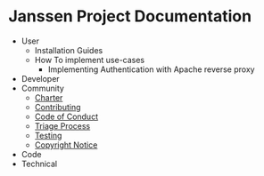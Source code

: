 # Janssen Project Documentation

- User
  - Installation Guides
  - How To implement use-cases
    - Implementing Authentication with Apache reverse proxy
- Developer
- Community
  - [Charter](./community/charter.md)
  - [Contributing](./CONTRIBUTING.md)
  - [Code of Conduct](./CODE_OF_CONDUCT.md)
  - [Triage Process](./community/triage.md)
  - [Testing](./community/testing.md)
  - [Copyright Notice](./community/copyright-notices.md)
- Code
- Technical
